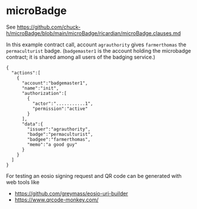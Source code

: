 # microBadge

See https://github.com/chuck-h/microBadge/blob/main/microBadge/ricardian/microBadge.clauses.md

In this example contract call, account `agrauthority` gives `farmerthomas` the `permaculturist` badge. (`badgemaster1` is the account holding the microbadge contract; it is shared among all users of the badging service.)
```
{
  "actions":[
    {
      "account":"badgemaster1",
      "name":"init",
      "authorization":[
        {
          "actor":"...........1",
          "permission":"active"
        }
      ],
      "data":{
        "issuer":"agrauthority",
        "badge":"permaculturist",
        "badgee":"farmerthomas",
        "memo":"a good guy"
      }
    }
  ]
}
```

For testing an eosio signing request and QR code can be generated with web tools like
* https://github.com/greymass/eosio-uri-builder
* https://www.qrcode-monkey.com/

    
